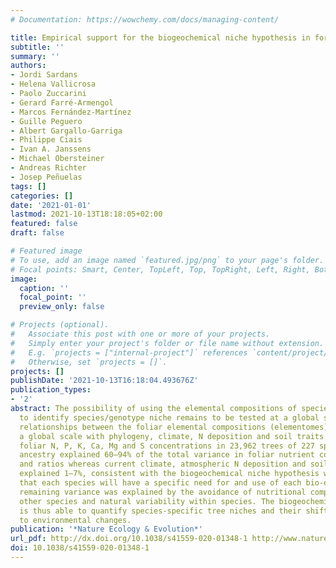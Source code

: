 ```yaml
---
# Documentation: https://wowchemy.com/docs/managing-content/

title: Empirical support for the biogeochemical niche hypothesis in forest trees
subtitle: ''
summary: ''
authors:
- Jordi Sardans
- Helena Vallicrosa
- Paolo Zuccarini
- Gerard Farré-Armengol
- Marcos Fernández-Martínez
- Guille Peguero
- Albert Gargallo-Garriga
- Philippe Ciais
- Ivan A. Janssens
- Michael Obersteiner
- Andreas Richter
- Josep Peñuelas
tags: []
categories: []
date: '2021-01-01'
lastmod: 2021-10-13T18:18:05+02:00
featured: false
draft: false

# Featured image
# To use, add an image named `featured.jpg/png` to your page's folder.
# Focal points: Smart, Center, TopLeft, Top, TopRight, Left, Right, BottomLeft, Bottom, BottomRight.
image:
  caption: ''
  focal_point: ''
  preview_only: false

# Projects (optional).
#   Associate this post with one or more of your projects.
#   Simply enter your project's folder or file name without extension.
#   E.g. `projects = ["internal-project"]` references `content/project/deep-learning/index.md`.
#   Otherwise, set `projects = []`.
projects: []
publishDate: '2021-10-13T16:18:04.493676Z'
publication_types:
- '2'
abstract: The possibility of using the elemental compositions of species as a tool
  to identify species/genotype niche remains to be tested at a global scale. We investigated
  relationships between the foliar elemental compositions (elementomes) of trees at
  a global scale with phylogeny, climate, N deposition and soil traits. We analysed
  foliar N, P, K, Ca, Mg and S concentrations in 23,962 trees of 227 species. Shared
  ancestry explained 60–94% of the total variance in foliar nutrient concentrations
  and ratios whereas current climate, atmospheric N deposition and soil type together
  explained 1–7%, consistent with the biogeochemical niche hypothesis which predicts
  that each species will have a specific need for and use of each bio-element. The
  remaining variance was explained by the avoidance of nutritional competition with
  other species and natural variability within species. The biogeochemical niche hypothesis
  is thus able to quantify species-specific tree niches and their shifts in response
  to environmental changes.
publication: '*Nature Ecology & Evolution*'
url_pdf: http://dx.doi.org/10.1038/s41559-020-01348-1 http://www.nature.com/articles/s41559-020-01348-1
doi: 10.1038/s41559-020-01348-1
---
```

